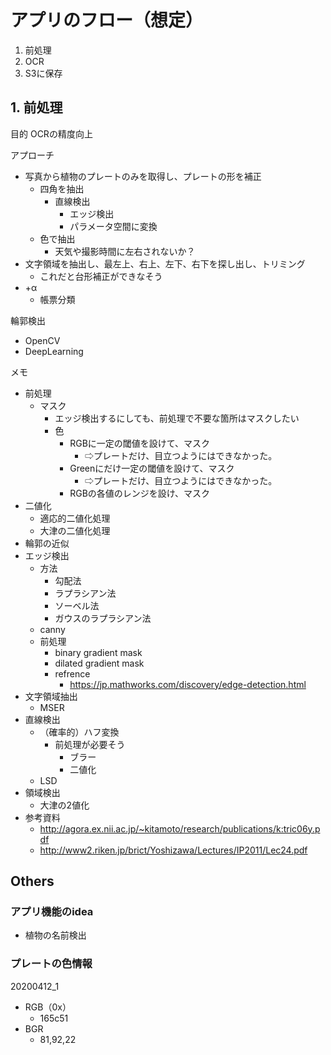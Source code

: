 # アプリのフロー（想定）



1. 前処理
2. OCR
3. S3に保存

## 1. 前処理
目的
OCRの精度向上

アプローチ
- 写真から植物のプレートのみを取得し、プレートの形を補正
  - 四角を抽出
    - 直線検出
      - エッジ検出
      - パラメータ空間に変換
  - 色で抽出
    - 天気や撮影時間に左右されないか？
- 文字領域を抽出し、最左上、右上、左下、右下を探し出し、トリミング
  - これだと台形補正ができなそう
- +α
  - 帳票分類

輪郭検出
- OpenCV
- DeepLearning


メモ
- 前処理
  - マスク
    - エッジ検出するにしても、前処理で不要な箇所はマスクしたい
    - 色
      - RGBに一定の閾値を設けて、マスク
        - ⇨プレートだけ、目立つようにはできなかった。
      - Greenにだけ一定の閾値を設けて、マスク
        - ⇨プレートだけ、目立つようにはできなかった。
      - RGBの各値のレンジを設け、マスク
- 二値化
  - 適応的二値化処理
  - 大津の二値化処理
- 輪郭の近似
- エッジ検出
  - 方法
    - 勾配法
    - ラプラシアン法
    - ソーベル法
    - ガウスのラプラシアン法
  - canny
  -  前処理
     -  binary gradient mask
     -  dilated gradient mask
     -  refrence
        -  https://jp.mathworks.com/discovery/edge-detection.html
-  文字領域抽出
   -  MSER
- 直線検出
  - （確率的）ハフ変換
    - 前処理が必要そう
      - ブラー
      - 二値化
  - LSD
- 領域検出
  - 大津の2値化
- 参考資料
  - http://agora.ex.nii.ac.jp/~kitamoto/research/publications/k:tric06y.pdf
  - http://www2.riken.jp/brict/Yoshizawa/Lectures/IP2011/Lec24.pdf

  



## Others

### アプリ機能のidea

- 植物の名前検出



### プレートの色情報

20200412_1

- RGB（0x）
  - 165c51
- BGR
  -  81,92,22